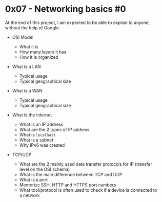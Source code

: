 # 0x07 - Networking basics #0

At the end of this project, I am expected to be able to explain to anyone, without the help of Google:
* OSI Model
	* What it is
	* How many layers it has
	* How it is organized

* What is a LAN
	* Typical usage
	* Typical geographical size

* What is a WAN
	* Typical usage
	* Typical geographical size

* What is the Internet
	* What is an IP address
	* What are the 2 types of IP address
	* What is `localhost`
	* What is a subnet
	* Why IPv6 was created

* TCP/UDP
	* What are the 2 mainly used data transfer protocols for IP (transfer level on the OSI schema)
	* What is the main difference between TCP and UDP
	* What is a port
	* Memorize SSH, HTTP and HTTPS port numbers
	* What tool/protocol is often used to check if a device is connected to a network

